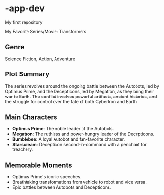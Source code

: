 # -app-dev
My first repository

My Favorite Series/Movie: Transformers

## Genre
Science Fiction, Action, Adventure

## Plot Summary
The series revolves around the ongoing battle between the Autobots, led by Optimus Prime, and the Decepticons, led by Megatron, as they bring their war to Earth. The conflict involves powerful artifacts, ancient histories, and the struggle for control over the fate of both Cybertron and Earth.

## Main Characters
- **Optimus Prime**: The noble leader of the Autobots.
- **Megatron**: The ruthless and power-hungry leader of the Decepticons.
- **Bumblebee**: A loyal Autobot and fan-favorite character.
- **Starscream**: Decepticon second-in-command with a penchant for treachery.

## Memorable Moments
- Optimus Prime's iconic speeches.
- Breathtaking transformations from vehicle to robot and vice versa.
- Epic battles between Autobots and Decepticons.
